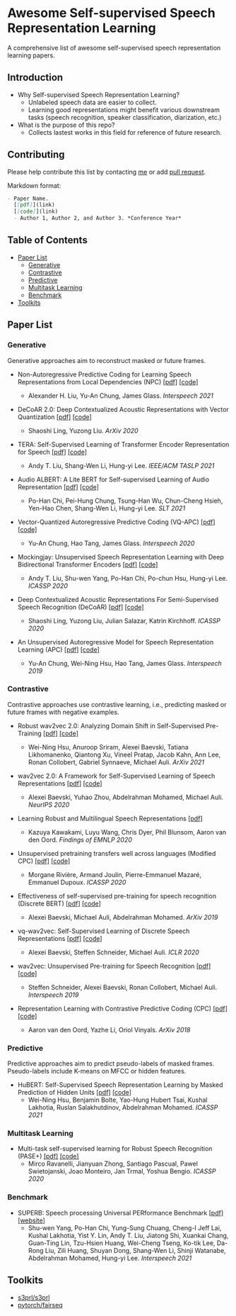 # Awesome Self-supervised Speech Representation Learning
A comprehensive list of awesome self-supervised speech representation learning papers.

## Introduction

- Why Self-supervised Speech Representation Learning?
    - Unlabeled speech data are easier to collect.
    - Learning good representations might benefit various downstream tasks (speech recognition, speaker classification, diarization, etc.)
- What is the purpose of this repo?
    - Collects lastest works in this field for reference of future research.


## Contributing

Please help contribute this list by contacting [me](https://vectominist.github.io/) or add [pull request](https://github.com/vectominist/awesome-self-supervised-speech-representation-learning/pulls).

Markdown format:
```markdown
- Paper Name. 
  [[pdf]](link) 
  [[code]](link)
  - Author 1, Author 2, and Author 3. *Conference Year*
```

## Table of Contents

- [Paper List](#paper-list)
    - [Generative](#generative)
    - [Contrastive](#contrastive)
    - [Predictive](#predictive)
    - [Multitask Learning](#multitask-learning)
    - [Benchmark](#benchmark)
- [Toolkits](#toolkits)


## Paper List
### Generative
Generative approaches aim to reconstruct masked or future frames.

- Non-Autoregressive Predictive Coding for Learning Speech Representations from Local Dependencies (NPC)
    [[pdf]](https://arxiv.org/abs/2011.00406)
    [[code]](https://github.com/Alexander-H-Liu/NPC)
    - Alexander H. Liu, Yu-An Chung, James Glass. *Interspeech 2021*

- DeCoAR 2.0: Deep Contextualized Acoustic Representations with Vector Quantization
    [[pdf]](https://arxiv.org/abs/2012.06659)
    [[code]](https://github.com/awslabs/speech-representations)
    - Shaoshi Ling, Yuzong Liu. *ArXiv 2020*

- TERA: Self-Supervised Learning of Transformer Encoder Representation for Speech
    [[pdf]](https://arxiv.org/abs/2007.06028)
    [[code]](https://github.com/s3prl/s3prl)
    - Andy T. Liu, Shang-Wen Li, Hung-yi Lee. *IEEE/ACM TASLP 2021*

- Audio ALBERT: A Lite BERT for Self-supervised Learning of Audio Representation
    [[pdf]](https://arxiv.org/abs/2005.08575)
    [[code]](https://github.com/s3prl/s3prl)
    - Po-Han Chi, Pei-Hung Chung, Tsung-Han Wu, Chun-Cheng Hsieh, Yen-Hao Chen, Shang-Wen Li, Hung-yi Lee. *SLT 2021*

- Vector-Quantized Autoregressive Predictive Coding (VQ-APC)
    [[pdf]](https://arxiv.org/abs/2005.08392)
    [[code]](https://github.com/Alexander-H-Liu/NPC)
    - Yu-An Chung, Hao Tang, James Glass. *Interspeech 2020*

- Mockingjay: Unsupervised Speech Representation Learning with Deep Bidirectional Transformer Encoders
    [[pdf]](https://arxiv.org/abs/1910.12638)
    [[code]](https://github.com/s3prl/s3prl)
    - Andy T. Liu, Shu-wen Yang, Po-Han Chi, Po-chun Hsu, Hung-yi Lee. *ICASSP 2020*

- Deep Contextualized Acoustic Representations For Semi-Supervised Speech Recognition (DeCoAR)
    [[pdf]](https://arxiv.org/abs/1912.01679)
    [[code]](https://github.com/awslabs/speech-representations)
    - Shaoshi Ling, Yuzong Liu, Julian Salazar, Katrin Kirchhoff. *ICASSP 2020*

- An Unsupervised Autoregressive Model for Speech Representation Learning (APC)
    [[pdf]](https://arxiv.org/abs/1904.03240)
    [[code]](https://github.com/Alexander-H-Liu/NPC)
    - Yu-An Chung, Wei-Ning Hsu, Hao Tang, James Glass. *Interspeech 2019*

### Contrastive
Contrastive approaches use contrastive learning, i.e., predicting masked or future frames with negative examples.

- Robust wav2vec 2.0: Analyzing Domain Shift in Self-Supervised Pre-Training
    [[pdf]](https://arxiv.org/abs/2104.01027)
    [[code]](https://github.com/pytorch/fairseq)
    - Wei-Ning Hsu, Anuroop Sriram, Alexei Baevski, Tatiana Likhomanenko, Qiantong Xu, Vineel Pratap, Jacob Kahn, Ann Lee, Ronan Collobert, Gabriel Synnaeve, Michael Auli. *ArXiv 2021*

- wav2vec 2.0: A Framework for Self-Supervised Learning of Speech Representations
    [[pdf]](https://arxiv.org/abs/2006.11477)
    [[code]](https://github.com/pytorch/fairseq)
    - Alexei Baevski, Yuhao Zhou, Abdelrahman Mohamed, Michael Auli. *NeurIPS 2020*

- Learning Robust and Multilingual Speech Representations
    [[pdf]](https://arxiv.org/abs/2001.11128)
    - Kazuya Kawakami, Luyu Wang, Chris Dyer, Phil Blunsom, Aaron van den Oord. *Findings of EMNLP 2020*

- Unsupervised pretraining transfers well across languages (Modified CPC)
    [[pdf]](https://arxiv.org/abs/2002.02848)
    [[code]](https://github.com/facebookresearch/CPC_audio)
    - Morgane Rivière, Armand Joulin, Pierre-Emmanuel Mazaré, Emmanuel Dupoux. *ICASSP 2020*

- Effectiveness of self-supervised pre-training for speech recognition (Discrete BERT)
    [[pdf]](https://arxiv.org/abs/1911.03912)
    [[code]](https://github.com/pytorch/fairseq)
    - Alexei Baevski, Michael Auli, Abdelrahman Mohamed. *ArXiv 2019*

- vq-wav2vec: Self-Supervised Learning of Discrete Speech Representations
    [[pdf]](https://arxiv.org/abs/1910.05453)
    [[code]](https://github.com/pytorch/fairseq)
    - Alexei Baevski, Steffen Schneider, Michael Auli. *ICLR 2020*

- wav2vec: Unsupervised Pre-training for Speech Recognition
    [[pdf]](https://arxiv.org/abs/1904.05862)
    [[code]](https://github.com/pytorch/fairseq)
    - Steffen Schneider, Alexei Baevski, Ronan Collobert, Michael Auli. *Interspeech 2019*

- Representation Learning with Contrastive Predictive Coding (CPC)
    [[pdf]](https://arxiv.org/abs/1807.03748)
    [[code]](https://github.com/facebookresearch/CPC_audio)
    - Aaron van den Oord, Yazhe Li, Oriol Vinyals. *ArXiv 2018*

### Predictive
Predictive approaches aim to predict pseudo-labels of masked frames.
Pseudo-labels include K-means on MFCC or hidden features.

- HuBERT: Self-Supervised Speech Representation Learning by Masked Prediction of Hidden Units
    [[pdf]](https://arxiv.org/abs/2106.07447)
    [[code]](https://github.com/pytorch/fairseq)
    - Wei-Ning Hsu, Benjamin Bolte, Yao-Hung Hubert Tsai, Kushal Lakhotia, Ruslan Salakhutdinov, Abdelrahman Mohamed. *ICASSP 2021*

### Multitask Learning

- Multi-task self-supervised learning for Robust Speech Recognition (PASE+)
    [[pdf]](https://arxiv.org/abs/2001.09239)
    [[code]](https://github.com/santi-pdp/pase)
    - Mirco Ravanelli, Jianyuan Zhong, Santiago Pascual, Pawel Swietojanski, Joao Monteiro, Jan Trmal, Yoshua Bengio. *ICASSP 2020*

### Benchmark

- SUPERB: Speech processing Universal PERformance Benchmark
    [[pdf]](https://arxiv.org/abs/2105.01051)
    [[website]](https://superbbenchmark.org/)
    - Shu-wen Yang, Po-Han Chi, Yung-Sung Chuang, Cheng-I Jeff Lai, Kushal Lakhotia, Yist Y. Lin, Andy T. Liu, Jiatong Shi, Xuankai Chang, Guan-Ting Lin, Tzu-Hsien Huang, Wei-Cheng Tseng, Ko-tik Lee, Da-Rong Liu, Zili Huang, Shuyan Dong, Shang-Wen Li, Shinji Watanabe, Abdelrahman Mohamed, Hung-yi Lee. *Interspeech 2021*


## Toolkits

- [s3prl/s3prl](https://github.com/s3prl/s3prl)
- [pytorch/fairseq](https://github.com/pytorch/fairseq)

